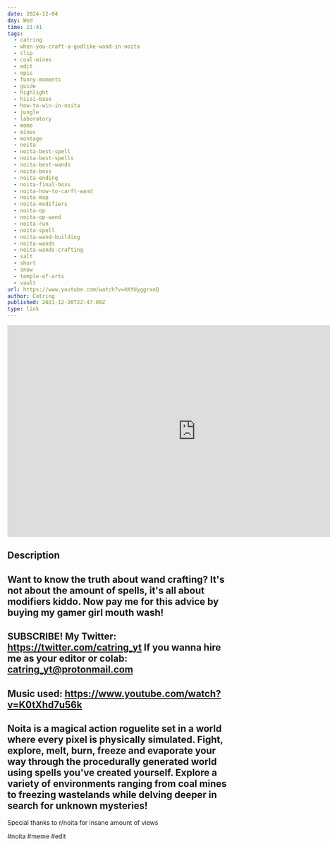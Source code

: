 ```yaml
---
date: 2024-12-04
day: Wed
time: 21:41
tags:
  - catring
  - when-you-craft-a-godlike-wand-in-noita
  - clip
  - coal-mines
  - edit
  - epic
  - funny-moments
  - guide
  - highlight
  - hiisi-base
  - how-to-win-in-noita
  - jungle
  - laboratory
  - meme
  - mines
  - montage
  - noita
  - noita-best-spell
  - noita-best-spells
  - noita-best-wands
  - noita-boss
  - noita-ending
  - noita-final-boss
  - noita-how-to-carft-wand
  - noita-map
  - noita-modifiers
  - noita-op
  - noita-op-wand
  - noita-run
  - noita-spell
  - noita-wand-building
  - noita-wands
  - noita-wands-crafting
  - salt
  - short
  - snow
  - temple-of-arts
  - vault
url: https://www.youtube.com/watch?v=kKtUyggrxoQ
author: Catring
published: 2021-12-20T22:47:00Z
type: link
---
```


<iframe width="854" height="480" src="https://www.youtube.com/embed/kKtUyggrxoQ" frameborder="0" allowfullscreen></iframe>

## Description
Want to know the truth about wand crafting? It's not about the amount of spells, it's all about modifiers kiddo. Now pay me for this advice by buying my gamer girl mouth wash!
------------------------------------------------------------------------
SUBSCRIBE!
My Twitter: 
https://twitter.com/catring_yt
If you wanna hire me as your editor or colab:
catring_yt@protonmail.com
------------------------------------------------------------------------
Music used:
https://www.youtube.com/watch?v=K0tXhd7u56k
------------------------------------------------------------------------
Noita is a magical action roguelite set in a world where every pixel is physically simulated. Fight, explore, melt, burn, freeze and evaporate your way through the procedurally generated world using spells you've created yourself. Explore a variety of environments ranging from coal mines to freezing wastelands while delving deeper in search for unknown mysteries!
------------------------------------------------------------------------
Special thanks to r/noita for insane amount of views

#noita #meme #edit